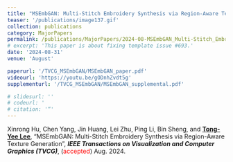 ```yaml
---
title: "MSEmbGAN: Multi-Stitch Embroidery Synthesis via Region-Aware Texture Generation"
teaser: '/publications/image137.gif'
collection: publications
category: MajorPapers
permalink: /publications/MajorPapers/2024-08-MSEmbGAN_Multi-Stitch_Embroidery_Synthesis_via_Region-Aware_Texture_Generation
# excerpt: 'This paper is about fixing template issue #693.'
date: '2024-08-31'
venue: 'August'

paperurl: '/TVCG_MSEmbGAN/MSEmbGAN_paper.pdf'
videourl: 'https://youtu.be/gODnhZvdt5g'
supplementurl: '/TVCG_MSEmbGAN/MSEmbGAN_supplemental.pdf'

# slidesurl: ''
# codeurl: '
# citation: '“'
---
```


Xinrong Hu, Chen Yang, Jin Huang, Lei Zhu, Ping Li, Bin Sheng, and <strong><u>Tong-Yee Lee</u></strong>, “MSEmbGAN: Multi-Stitch Embroidery Synthesis via Region-Aware Texture Generation”, <strong><i>IEEE Transactions on Visualization and Computer Graphics (TVCG)</i></strong>,  (<span style="color:red">accepted</span>) Aug. 2024.